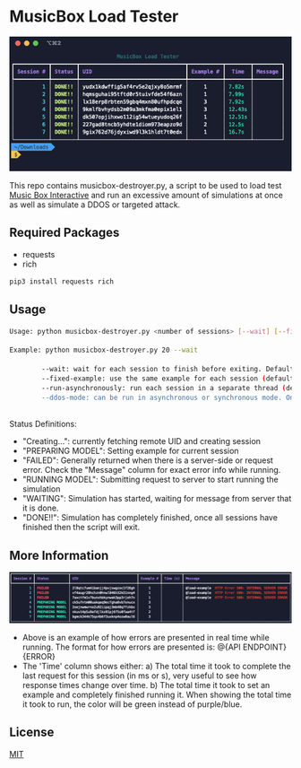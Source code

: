 # MusicBox Load Tester
![My Image](screenshots/alldone.png)


This repo contains musicbox-destroyer.py, a script to be used to load test [Music Box Interactive](https://musicbox.acom.ucar.edu/) and run an excessive amount of simulations at once as well as simulate a DDOS or targeted attack.

## Required Packages

- requests
- rich

```bash
pip3 install requests rich
```

## Usage

```bash
Usage: python musicbox-destroyer.py <number of sessions> [--wait] [--fixed-example] [--run-asynchronously] [--ddos-mode]

Example: python musicbox-destroyer.py 20 --wait

        --wait: wait for each session to finish before exiting. Default is to exit as soon as all sessions are created but not necessarily finished.
        --fixed-example: use the same example for each session (default is to use a random example)
        --run-asynchronously: run each session in a separate thread (default is to run each session sequentially). This is useful for testing the server's ability to handle multiple sessions at once (load testing), but it will not give you an accurate idea of how long it takes to run a single session.
        --ddos-mode: can be run in asynchronous or synchronous mode. Once sessions are done running in this mode they'll be restarted from the beginning. This is useful for testing the server's ability to handle a large number of sessions at once (DDoS testing). To stop the script, press CTRL+C, otherwise it'll run forever. For this mode the <number of sessions> will indicate how many should run at a time, however, the script will keep creating new sessions until you stop it.
       
```

Status Definitions:
- "Creating...": currently fetching remote UID and creating session
- "PREPARING MODEL": Setting example for current session
- "FAILED": Generally returned when there is a server-side or request error. Check the "Message" column for exact error info while running.
- "RUNNING MODEL": Submitting request to server to start running the simulation
- "WAITING": Simulation has started, waiting for message from server that it is done.
- "DONE!!": Simulation has completely finished, once all sessions have finished then the script will exit.


## More Information
![My Image](screenshots/errors-eg.png)

- Above is an example of how errors are presented in real time while running. The format for how errors are presented is: @{API ENDPOINT} {ERROR}
- The 'Time' column shows either:
a) The total time it took to complete the last request for this session (in ms or s), very useful to see how response times change over time.
b) The total time it took to set an example and completely finished running it. When showing the total time it took to run, the color will be green instead of purple/blue.

## License

[MIT](https://choosealicense.com/licenses/mit/)
